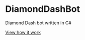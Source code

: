 # DiamondDashBot
Diamond Dash bot written in C#

[View how it work](http://www.youtube.com/watch?v=KCFfvFinVdQ)
